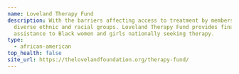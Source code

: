 ```yaml
---
name: Loveland Therapy Fund
description: With the barriers affecting access to treatment by members of
  diverse ethnic and racial groups. Loveland Therapy Fund provides financial
  assistance to Black women and girls nationally seeking therapy.
type:
  - african-american
top_health: false
site_url: https://thelovelandfoundation.org/therapy-fund/
---
```

